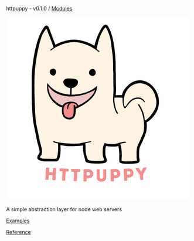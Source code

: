 httpuppy - v0.1.0 / [Modules](modules.md)

![](/logo.png)

A simple abstraction layer for node web servers

[Examples](/examples/)

[Reference](/docs/modules.md)

